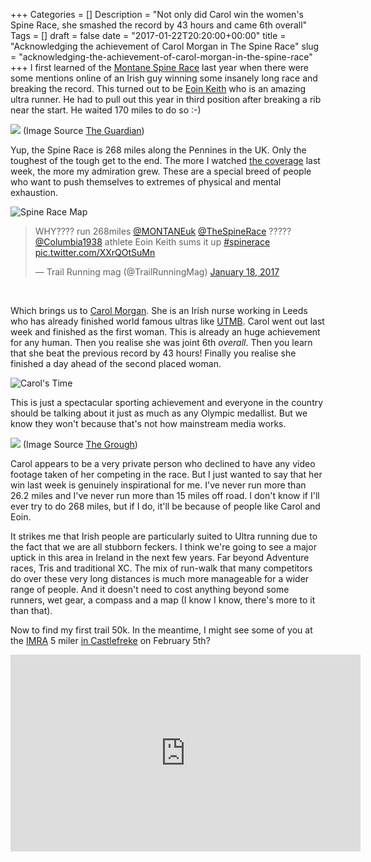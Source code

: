 +++
Categories = []
Description = "Not only did Carol win the women's Spine Race, she smashed the record by 43 hours and came 6th overall"
Tags = []
draft = false
date = "2017-01-22T20:20:00+00:00"
title = "Acknowledging the achievement of Carol Morgan in The Spine Race"
slug = "acknowledging-the-achievement-of-carol-morgan-in-the-spine-race"
+++
I first learned of the [Montane Spine Race](http://thespinerace.com/) last year when there were some mentions online of an Irish guy winning some insanely long race and breaking the record. This turned out to be [Eoin Keith](https://eoinkeith.wordpress.com/) who is an amazing ultra runner. He had to pull out this year in third position after breaking a rib near the start. He waited 170 miles to do so :-)

[<img src="https://s3-eu-west-1.amazonaws.com/conoroneill.com/wp-content/uploads/2017/01/5760.jpg">](https://www.theguardian.com/lifeandstyle/the-running-blog/picture/2017/jan/20/picture-of-the-day-britains-most-brutal-race/)
(Image Source [The Guardian](https://www.theguardian.com/lifeandstyle/the-running-blog/picture/2017/jan/20/picture-of-the-day-britains-most-brutal-race/))
&nbsp;

Yup, the Spine Race is 268 miles along the Pennines in the UK. Only the toughest of the tough get to the end. The more I watched [the coverage](https://www.facebook.com/TheSpineRace/) last week, the more my admiration grew. These are a special breed of people who want to push themselves to extremes of physical and mental exhaustion.

![Spine Race Map](https://s3-eu-west-1.amazonaws.com/conoroneill.com/wp-content/uploads/2017/01/854e58_76398849d08f408faec9e5f890cfc31f.gif)

<blockquote class="twitter-video" data-lang="en"><p lang="en" dir="ltr">WHY???? run 268miles <a href="https://twitter.com/MONTANEuk">@MONTANEuk</a> <a href="https://twitter.com/TheSpineRace">@TheSpineRace</a> ????? <a href="https://twitter.com/Columbia1938">@Columbia1938</a> athlete Eoin Keith sums it up <a href="https://twitter.com/hashtag/spinerace?src=hash">#spinerace</a> <a href="https://t.co/XXrQOtSuMn">pic.twitter.com/XXrQOtSuMn</a></p>&mdash; Trail Running mag (@TrailRunningMag) <a href="https://twitter.com/TrailRunningMag/status/821737289474834432">January 18, 2017</a></blockquote>
<script async src="//platform.twitter.com/widgets.js" charset="utf-8"></script>
&nbsp;

Which brings us to [Carol Morgan](http://www.grough.co.uk/magazine/2017/01/20/carol-morgan-smashes-record-by-43-hours-to-take-womens-title-in-spine-race). She is an Irish nurse working in Leeds who has already finished world famous ultras like [UTMB](http://utmbmontblanc.com/en/). Carol went out last week and finished as the first woman. This is already an huge achievement for any human. Then you realise she was joint 6th *overall*. Then you learn that she beat the previous record by 43 hours! Finally you realise she finished a day ahead of the second placed woman.

![Carol's Time](https://s3-eu-west-1.amazonaws.com/conoroneill.com/wp-content/uploads/2017/01/spine_race_carol_morgan.jpg)

This is just a spectacular sporting achievement and everyone in the country should be talking about it just as much as any Olympic medallist. But we know they won't because that's not how mainstream media works.

[<img src="https://s3-eu-west-1.amazonaws.com/conoroneill.com/wp-content/uploads/2017/01/The-Spine-2017-White-Hill-Carol-Morgan-1024x682.jpg">](http://www.grough.co.uk/magazine/2017/01/20/carol-morgan-smashes-record-by-43-hours-to-take-womens-title-in-spine-race)
(Image Source [The Grough](http://www.grough.co.uk/magazine/2017/01/20/carol-morgan-smashes-record-by-43-hours-to-take-womens-title-in-spine-race))
&nbsp;

Carol appears to be a very private person who declined to have any video footage taken of her competing in the race. But I just wanted to say that her win last week is genuinely inspirational for me. I've never run more than 26.2 miles and I've never run more than 15 miles off road. I don't know if I'll ever try to do 268 miles, but if I do, it'll be because of people like Carol and Eoin.

It strikes me that Irish people are particularly suited to Ultra running due to the fact that we are all stubborn feckers. I think we're going to see a major uptick in this area in Ireland in the next few years. Far beyond Adventure races, Tris and traditional XC. The mix of run-walk that many competitors  do over these very long distances is much more manageable for a wider range of people. And it doesn't need to cost anything beyond some runners, wet gear, a compass and a map (I know I know, there's more to it than that).

Now to find my first trail 50k. In the meantime, I might see some of you at the [IMRA](https://www.imra.ie/events/) 5 miler [in Castlefreke](https://www.imra.ie/events/view/id/1477) on February 5th?

<iframe src="https://www.facebook.com/plugins/video.php?href=https%3A%2F%2Fwww.facebook.com%2FTheSpineRace%2Fvideos%2F1296747880412904%2F&show_text=0&width=560" width="560" height="315" style="border:none;overflow:hidden" scrolling="no" frameborder="0" allowTransparency="true" allowFullScreen="true"></iframe>
